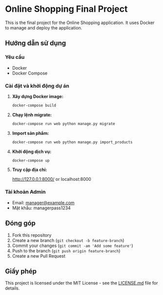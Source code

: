 # Online Shopping Final Project

This is the final project for the Online Shopping application. It uses Docker to manage and deploy the application.

## Hướng dẫn sử dụng

### Yêu cầu
- Docker
- Docker Compose

### Cài đặt và khởi động dự án

1. **Xây dựng Docker image:**
    ```sh
    docker-compose build
    ```

2. **Chạy lệnh migrate:**
    ```sh
    docker-compose run web python manage.py migrate
    ```

3. **Import sản phẩm:**
    ```sh
    docker-compose run web python manage.py import_products
    ```

4. **Khởi động dịch vụ:**
    ```sh
    docker-compose up
    ```
5. **Truy cập địa chỉ:**

    http://127.0.0.1:8000/  or localhost:8000


### Tài khoản Admin

- Email: manager@example.com
- Mật khẩu: managerpass1234

## Đóng góp

1. Fork this repository
2. Create a new branch (`git checkout -b feature-branch`)
3. Commit your changes (`git commit -am 'Add some feature'`)
4. Push to the branch (`git push origin feature-branch`)
5. Create a new Pull Request

## Giấy phép

This project is licensed under the MIT License - see the [LICENSE.md](LICENSE.md) file for details.

